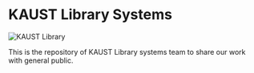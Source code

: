 # KAUST Library Systems 

![KAUST Library](https://github.com/kaust-library-systems/.github/main/pics/kaust_library.jpg)

This is the repository of KAUST Library systems team to share our work with general public.
